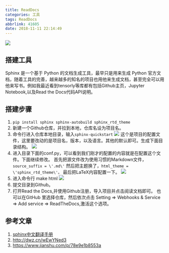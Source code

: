 ```yaml
---
title: ReadDocs
categories: 工具
tags: ReadDocs
abbrlink: 41605
date: 2018-11-11 22:14:49
---
```


![](https://i.loli.net/2018/08/18/5b777783c90fb.png)
## 搭建工具
Sphinx 是一个基于 Python 的文档生成工具，最早只是用来生成 Python 官方文档，随着工具的完善，越来越多的知名的项目也用他来生成文档，甚至完全可以用他来写书。例如我最近看到tensorly等库都有包括Github主页，Jupyter Notebook,以及Read the Docs代码API说明。 
<!--more--> 
## 搭建步骤 
1. `pip install sphinx sphinx-autobuild sphinx_rtd_theme` 
2. 新建一个Github仓库，并拉到本地，仓库名设为项目名。 
3. 命令行进入仓库本地目录，输入`sphinx-quickstart`   ![](https://i.loli.net/2018/08/18/5b7779ccd6682.png)   这个是项目的配置文件，这里要改动的是项目名，版本，以及语言。其他的默认即可。生成下面目录结构。   ![](https://i.loli.net/2018/08/18/5b777a3abcaba.png) 
4. 进入目录下面的conf.py，可以看到我们刚才的配置的内容就是在配置这个文件。下面继续修改。   首先把源文件改为使用习惯的Markdown文件，`source_suffix = \'.md\'`   然后把主题换了，`html_theme = \'sphinx_rtd_theme\'。`   最后把LaTeX内容配置一下。   ![](https://i.loli.net/2018/08/18/5b777b951d64b.png) 
5. 进入命令行 make html   ![](https://i.loli.net/2018/08/18/5b777bdb70e1a.png) 
6. 提交目录到Github。 
7. 打开Read the Docs,并使用Github注册，导入项目并点击阅读文档即可。   也可以在GitHub 里选择仓库，然后依次点击 Setting => Webhooks & Service => Add service => ReadTheDocs,激活这个选项。

## 参考文章 

1. [sphinx中文翻译手册](https://zh-sphinx-doc.readthedocs.io/en/latest/contents.html) 
2. http://dwz.cn/wEwYNed3 
3. https://www.jianshu.com/p/78e9e1b8553a